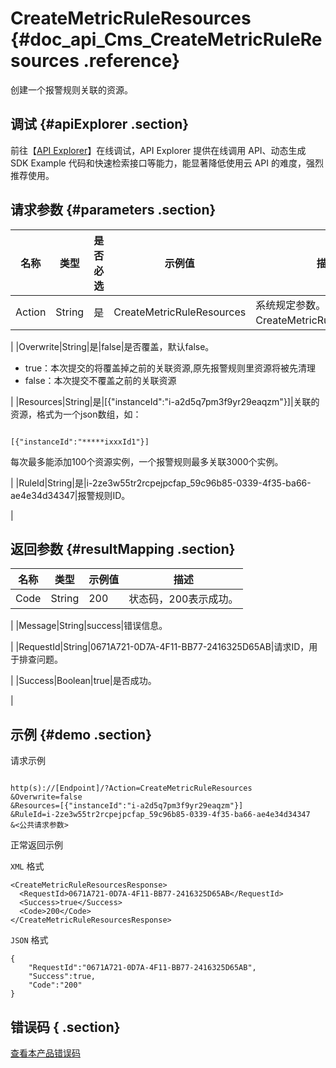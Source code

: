 # CreateMetricRuleResources {#doc_api_Cms_CreateMetricRuleResources .reference}

创建一个报警规则关联的资源。

## 调试 {#apiExplorer .section}

前往【[API Explorer](https://api.aliyun.com/#product=Cms&api=CreateMetricRuleResources)】在线调试，API Explorer 提供在线调用 API、动态生成 SDK Example 代码和快速检索接口等能力，能显著降低使用云 API 的难度，强烈推荐使用。

## 请求参数 {#parameters .section}

|名称|类型|是否必选|示例值|描述|
|--|--|----|---|--|
|Action|String|是|CreateMetricRuleResources|系统规定参数。取值：CreateMetricRuleResources。

 |
|Overwrite|String|是|false|是否覆盖，默认false。

 -   true：本次提交的将覆盖掉之前的关联资源,原先报警规则里资源将被先清理
-   false：本次提交不覆盖之前的关联资源

 |
|Resources|String|是|\[\{"instanceId":"i-a2d5q7pm3f9yr29eaqzm"\}\]|关联的资源，格式为一个json数组，如：

 ```

[{"instanceId":"*****ixxxId1"}]

```

 每次最多能添加100个资源实例，一个报警规则最多关联3000个实例。

 |
|RuleId|String|是|i-2ze3w55tr2rcpejpcfap\_59c96b85-0339-4f35-ba66-ae4e34d34347|报警规则ID。

 |

## 返回参数 {#resultMapping .section}

|名称|类型|示例值|描述|
|--|--|---|--|
|Code|String|200|状态码，200表示成功。

 |
|Message|String|success|错误信息。

 |
|RequestId|String|0671A721-0D7A-4F11-BB77-2416325D65AB|请求ID，用于排查问题。

 |
|Success|Boolean|true|是否成功。

 |

## 示例 {#demo .section}

请求示例

``` {#request_demo}

http(s)://[Endpoint]/?Action=CreateMetricRuleResources
&Overwrite=false
&Resources=[{"instanceId":"i-a2d5q7pm3f9yr29eaqzm"}]
&RuleId=i-2ze3w55tr2rcpejpcfap_59c96b85-0339-4f35-ba66-ae4e34d34347
&<公共请求参数>

```

正常返回示例

`XML` 格式

``` {#xml_return_success_demo}
<CreateMetricRuleResourcesResponse>
  <RequestId>0671A721-0D7A-4F11-BB77-2416325D65AB</RequestId>
  <Success>true</Success>
  <Code>200</Code>
</CreateMetricRuleResourcesResponse>

```

`JSON` 格式

``` {#json_return_success_demo}
{
	"RequestId":"0671A721-0D7A-4F11-BB77-2416325D65AB",
	"Success":true,
	"Code":"200"
}
```

## 错误码 { .section}

[查看本产品错误码](https://error-center.aliyun.com/status/product/Cms)

